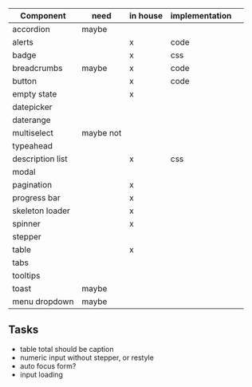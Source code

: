 | Component        | need      | in house | implementation |     |
| ---------------- | --------- | -------- | -------------- | --- |
| accordion        | maybe     |          |                |     |
| alerts           |           | x        | code           |     |
| badge            |           | x        | css            |     |
| breadcrumbs      | maybe     | x        | code           |     |
| button           |           | x        | code           |     |
| empty state      |           | x        |                |     |
| datepicker       |           |          |                |     |
| daterange        |           |          |                |     |
| multiselect      | maybe not |          |                |     |
| typeahead        |           |          |                |     |
| description list |           | x        | css            |     |
| modal            |           |          |                |     |
| pagination       |           | x        |                |     |
| progress bar     |           | x        |                |     |
| skeleton loader  |           | x        |                |     |
| spinner          |           | x        |                |     |
| stepper          |           |          |                |     |
| table            |           | x        |                |     |
| tabs             |           |          |                |     |
| tooltips         |           |          |                |     |
| toast            | maybe     |          |                |     |
| menu dropdown    | maybe     |          |                |     |

## Tasks

- table total should be caption
- numeric input without stepper, or restyle
- auto focus form?
- input loading